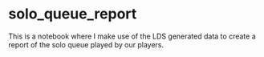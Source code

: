 # solo_queue_report
This is a notebook where I make use of the LDS generated data to create a report of the solo queue played by our players.
